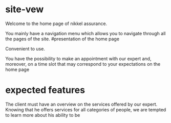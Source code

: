 # site-vew
Welcome to the home page of nikkel assurance.

You mainly have a navigation menu which allows you to navigate through all the pages of the site.
#presentation of the home page

Convenient to use.

You have the possibility to make an appointment with our expert and, moreover, on a time slot that may correspond to your expectations on the home page
# expected features

The client must have an overview on the services offered by our expert.
Knowing that he offers services for all categories of people, we are tempted to learn more about his ability to be
